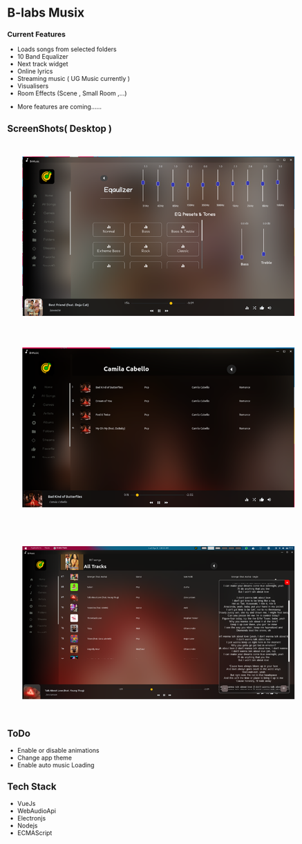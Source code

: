 #  B-labs Musix 

### Current Features
- Loads songs from selected folders
- 10 Band Equalizer
- Next track widget
- Online lyrics
- Streaming music ( UG Music currently )
- Visualisers
- Room Effects (Scene , Small Room ,...)

* More features are coming......

## ScreenShots( Desktop )

<div style="width:900px;">
<img title="View one" style="margin:35px"src="./src/assets/img1.png" width="630px;"/>
<img title="View one" style="margin:35px"src="./src/assets/img2.png" width="630px;"/>
<br>
<br>
<img title="View one" style="margin:35px"src="./src/assets/img3.png" width="630px;"/>
</div>
</div>

## ToDo
- Enable or disable animations
- Change app theme
- Enable auto music Loading
  
## Tech Stack
- VueJs
- WebAudioApi
- Electronjs
- Nodejs
- ECMAScript
  